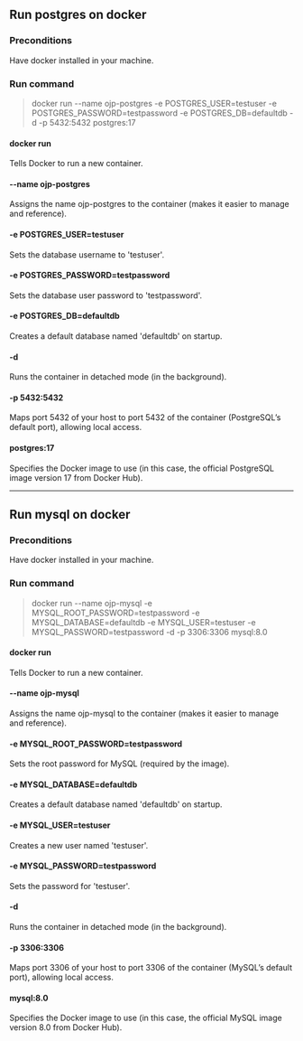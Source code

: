 ## Run postgres on docker

### Preconditions
Have docker installed in your machine.

### Run command

> docker run --name ojp-postgres -e POSTGRES_USER=testuser -e POSTGRES_PASSWORD=testpassword -e POSTGRES_DB=defaultdb -d -p 5432:5432 postgres:17 

#### docker run
Tells Docker to run a new container.

#### --name ojp-postgres
Assigns the name ojp-postgres to the container (makes it easier to manage and reference).

#### -e POSTGRES_USER=testuser
Sets the database username to 'testuser'.

#### -e POSTGRES_PASSWORD=testpassword
Sets the database user password to 'testpassword'.

#### -e POSTGRES_DB=defaultdb
Creates a default database named 'defaultdb' on startup.

#### -d
Runs the container in detached mode (in the background).

#### -p 5432:5432
Maps port 5432 of your host to port 5432 of the container (PostgreSQL’s default port), allowing local access.

#### postgres:17
Specifies the Docker image to use (in this case, the official PostgreSQL image version 17 from Docker Hub).

---

## Run mysql on docker

### Preconditions
Have docker installed in your machine.

### Run command

> docker run --name ojp-mysql -e MYSQL_ROOT_PASSWORD=testpassword -e MYSQL_DATABASE=defaultdb -e MYSQL_USER=testuser -e MYSQL_PASSWORD=testpassword -d -p 3306:3306 mysql:8.0

#### docker run
Tells Docker to run a new container.

#### --name ojp-mysql
Assigns the name ojp-mysql to the container (makes it easier to manage and reference).

#### -e MYSQL_ROOT_PASSWORD=testpassword
Sets the root password for MySQL (required by the image).

#### -e MYSQL_DATABASE=defaultdb
Creates a default database named 'defaultdb' on startup.

#### -e MYSQL_USER=testuser
Creates a new user named 'testuser'.

#### -e MYSQL_PASSWORD=testpassword
Sets the password for 'testuser'.

#### -d
Runs the container in detached mode (in the background).

#### -p 3306:3306
Maps port 3306 of your host to port 3306 of the container (MySQL’s default port), allowing local access.

#### mysql:8.0
Specifies the Docker image to use (in this case, the official MySQL image version 8.0 from Docker Hub).

